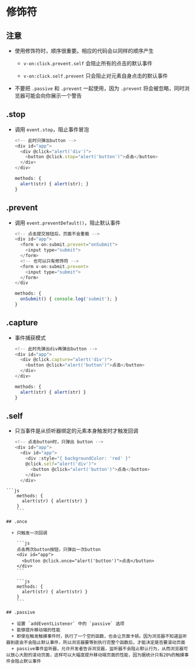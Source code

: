 # 修饰符

## 注意

  - 使用修饰符时，顺序很重要。相应的代码会以同样的顺序产生

      - `v-on:click.prevent.self` 会阻止所有的点击的默认事件

      - `v-on:click.self.prevent` 只会阻止对元素自身点击的默认事件

  - 不要把  `.passive` 和 `.prevent` 一起使用，因为 `.prevent` 将会被忽略，同时浏览器可能会向你展示一个警告

## .stop

  - 调用 `event.stop`，阻止事件冒泡

    ```js
    <!-- 此时只弹出button -->
    <div id="app">
      <div @click="alert('div')">
        <button @click.stop="alert('button')">点击</button>
      </div>
    </div>
    ```

    ```js
    methods: {
      alert(str) { alert(str); }
    }
    ```

## .prevent

  - 调用 `event.preventDefault()`，阻止默认事件

    ```js
    <!-- 点击提交按钮后，页面不会重载 -->
    <div id="app">
      <form v-on:submit.prevent="onSubmit">
        <input type="submit">
      </form>
      <!-- 也可以只有修饰符 -->
      <form v-on:submit.prevent>
        <input type="submit">
      </form>
    </div
    ```

    ```js
    methods: {
      onSubmit() { console.log('submit'); }
    }
    ```

## .capture

  - 事件捕获模式

    ```js
    <!-- 此时先弹出div再弹出button -->
    <div id="app">
      <div @click.capture="alert('div')">
        <button @click="alert('button')">点击</button>
      </div>
    </div>
    ```

    ```js
    methods: {
      alert(str) { alert(str) }
    }
    ```

## .self

  - 只当事件是从侦听器绑定的元素本身触发时才触发回调

    ```js
    <!-- 点击button时，只弹出 button -->
    <div id="app">
      <div id="app">
        <div :style="{ backgroundColor: 'red' }"
        @click.self="alert('div')">
          <button @click="alert('button')">点击</button>
        </div>
      </div>
    ```

````text
```js
    methods: {
      alert(str) { alert(str) }
    }
    ```

## .once

  + 只触发一次回调

    ```js
    点击两次button按钮，只弹出一次button
    <div id="app">
      <button @click.once="alert('button')">点击</button>
    </div>
    ```

    ```js
    methods: {
      alert(str) { alert(str) }
    }
    ```

## .passive

  + 设置 `addEventListener` 中的 `passive` 选项
  + 能够提升移动端的性能
  + 即使在触发触摸事件时，执行了一个空的函数，也会让页面卡顿。因为浏览器不知道监听器到底会不会阻止默认事件，所以浏览器要等到执行完整个函数后，才能决定是否要滚动页面
  + passive事件监听器，允许开发者告诉浏览器，监听器不会阻止默认行为，从而浏览器可以放心大胆的滚动页面，这样可以大幅度提升移动端页面的性能，因为据统计只有20%的触摸事件会阻止默认事件
````
